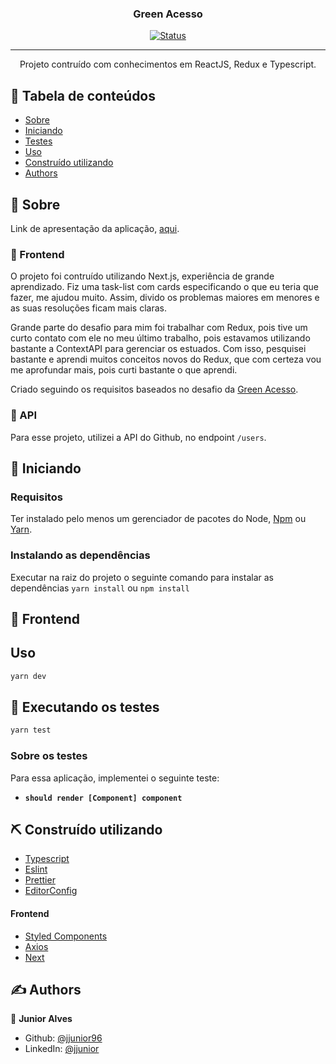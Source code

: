 <h3 align="center">Green Acesso </h3>

<div align="center">

[![Status](https://img.shields.io/badge/status-active-success.svg)]()

</div>

---

<p align="center"> Projeto contruído com conhecimentos em  ReactJS, Redux e Typescript.
   <br>
</p>

## 📝 Tabela de conteúdos

- [Sobre](#about)
- [Iniciando](#getting_started)
- [Testes](#tests)
- [Uso](#usage)
- [Construído utilizando](#built_using)
- [Authors](#authors)

## 🧐 Sobre <a name = "about"></a>

Link de apresentação da aplicação, [aqui]().

### 🎈 Frontend

O projeto foi contruído utilizando Next.js, experiência de grande aprendizado. Fiz uma task-list com cards especificando o que eu teria que fazer, me ajudou muito. Assim, divido os problemas maiores em menores e as suas resoluções ficam mais claras.

Grande parte do desafio para mim foi trabalhar com Redux, pois tive um curto contato com ele no meu último trabalho, pois estavamos utilizando bastante a ContextAPI para gerenciar os estuados. Com isso, pesquisei bastante e aprendi muitos conceitos novos do Redux, que com certeza vou me aprofundar mais, pois curti bastante o que aprendi.

Criado seguindo os  requisitos baseados no desafio da [Green Acesso](https://github.com/jjunior96/green-acesso-test/files/6017795/Front-end.Teste.pdf).

### 🎈 API

Para esse projeto, utilizei a API do Github, no endpoint `/users`.


## 🏁 Iniciando <a name = "getting_started"></a>

### Requisitos

Ter instalado pelo menos um gerenciador de pacotes do Node, [Npm](https://www.npmjs.com/) ou [Yarn](https://yarnpkg.com/).

### Instalando as dependências

Executar na raiz do projeto o seguinte comando para instalar as dependências `yarn install` ou `npm install`


## 🎈 Frontend

## Uso <a name="usage"></a>

```sh
yarn dev
```


## 🔧 Executando os testes <a name = "tests"></a>

```sh
yarn test
```

### Sobre os testes

Para essa aplicação, implementei o seguinte teste:

- **`should render [Component] component`**


## ⛏️ Construído utilizando <a name = "built_using"></a>

- [Typescript](https://www.typescriptlang.org/)
- [Eslint](https://eslint.org/)
- [Prettier](https://prettier.io/)
- [EditorConfig](https://editorconfig.org/)

#### Frontend

- [Styled Components](https://styled-components.com/)
- [Axios](https://github.com/axios/axios)
- [Next](https://nextjs.org/)



## ✍️ Authors <a name = "authors"></a>

👤 **Junior Alves**

- Github: [@jjunior96](https://github.com/jjunior96)
- LinkedIn: [@jjunior](https://www.linkedin.com/in/junior-alves-b66a10127/)
